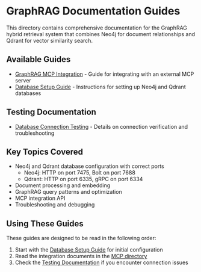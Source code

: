 # GraphRAG Documentation Guides

This directory contains comprehensive documentation for the GraphRAG hybrid retrieval system that combines Neo4j for document relationships and Qdrant for vector similarity search.

## Available Guides

- [GraphRAG MCP Integration](mcp/index.md) - Guide for integrating with an external MCP server
- [Database Setup Guide](database_setup.md) - Instructions for setting up Neo4j and Qdrant databases

## Testing Documentation

- [Database Connection Testing](testing/index.md) - Details on connection verification and troubleshooting

## Key Topics Covered

- Neo4j and Qdrant database configuration with correct ports
  - Neo4j: HTTP on port 7475, Bolt on port 7688
  - Qdrant: HTTP on port 6335, gRPC on port 6334
- Document processing and embedding
- GraphRAG query patterns and optimization
- MCP integration API
- Troubleshooting and debugging

## Using These Guides

These guides are designed to be read in the following order:

1. Start with the [Database Setup Guide](database_setup.md) for initial configuration
2. Read the integration documents in the [MCP directory](mcp/index.md)
3. Check the [Testing Documentation](testing/index.md) if you encounter connection issues 